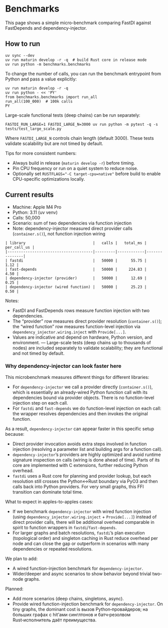 # Benchmarks

This page shows a simple micro-benchmark comparing FastDI against
FastDepends and dependency-injector.

## How to run

```
uv sync --dev
uv run maturin develop -r -q  # build Rust core in release mode
uv run python -m benchmarks.benchmarks
```

To change the number of calls, you can run the benchmark entrypoint from
Python and pass a value explicitly:

```
uv run maturin develop -r -q
uv run python - << 'PY'
from benchmarks.benchmarks import run_all
run_all(100_000)  # 100k calls
PY
```

Large-scale functional tests (deep chains) can be run separately:

```
FASTDI_RUN_LARGE=1 FASTDI_LARGE_N=3000 uv run python -m pytest -q -s tests/test_large_scale.py
```
Where `FASTDI_LARGE_N` controls chain length (default 3000). These tests
validate scalability but are not timed by default.

Tips for more consistent numbers:
- Always build in release (`maturin develop -r`) before timing.
- Pin CPU frequency or run on a quiet system to reduce noise.
- Optionally set `RUSTFLAGS="-C target-cpu=native"` before build to enable CPU-specific optimizations locally.

## Current results

- Machine: Apple M4 Pro
- Python: 3.11 (uv venv)
- Calls: 50,000
- Scenario: sum of two dependencies via function injection
- Note: dependency-injector measured direct provider calls (`container.s()`), not function injection wiring

```
| library                              |   calls |   total_ms |   per_call_us |
|--------------------------------------|---------|------------|---------------|
| fastdi                               |   50000 |      55.75 |          1.12 |
| fast-depends                         |   50000 |     224.83 |          4.50 |
| dependency-injector (provider)       |   50000 |      12.69 |          0.25 |
| dependency-injector (wired function) |   50000 |      25.23 |          0.50 |
```

Notes:
- FastDI and FastDepends rows measure function injection with two dependencies.
- The “provider” row measures direct provider resolution (`container.s()`); the “wired function” row measures function-level injection via `dependency_injector.wiring.inject` with `Provide[...]`.
- Values are indicative and depend on hardware, Python version, and environment.
— Large-scale tests (deep chains up to thousands of nodes) are included separately to validate scalability; they are functional and not timed by default.

### Why dependency-injector can look faster here

This microbenchmark measures different things for different libraries:

- For `dependency-injector` we call a provider directly (`container.s()`), which is essentially an already-wired Python function call with its dependencies bound via provider objects. There is no function-level injection step on each call.
- For `fastdi` and `fast-depends` we do function-level injection on each call: the wrapper resolves dependencies and then invokes the original function.

As a result, `dependency-injector` can appear faster in this specific setup because:

- Direct provider invocation avoids extra steps involved in function injection (resolving a parameter list and building args for a function call).
- `dependency-injector`’s providers are highly optimized and avoid runtime signature inspection on calls (wiring is done ahead of time). Parts of its core are implemented with C extensions, further reducing Python overhead.
- `fastdi` uses a Rust core for planning and provider lookup, but each resolution still crosses the Python↔Rust boundary via PyO3 and then calls back into Python providers. For very small graphs, this FFI transition can dominate total time.

What to expect in apples-to-apples cases:

- If we benchmark `dependency-injector` with wired function injection (using `dependency_injector.wiring.inject` + `Provide[...]`) instead of direct provider calls, there will be additional overhead comparable in spirit to function wrappers in `fastdi`/`fast-depends`.
- For larger graphs and batch resolutions, `fastdi`’s plan execution (topological order) and singleton caching in Rust reduce overhead per node and can close the gap or outperform in scenarios with many dependencies or repeated resolutions.

We plan to add:
- A wired function-injection benchmark for `dependency-injector`.
- Wider/deeper and async scenarios to show behavior beyond trivial two-node graphs.

Planned:
- Add more scenarios (deep chains, singletons, async).
- Provide wired function-injection benchmark for `dependency-injector`.
  On tiny graphs, the dominant cost is вызов Python‑провайдеров; на больших графах с hit’ами синглтонов и батч‑резолвом Rust‑исполнитель даёт преимущества.
